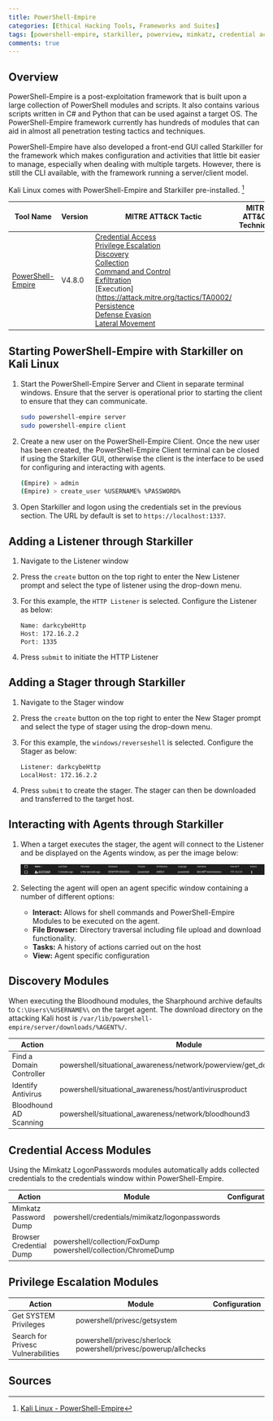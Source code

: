 ```yaml
---
title: PowerShell-Empire
categories: [Ethical Hacking Tools, Frameworks and Suites]
tags: [powershell-empire, starkiller, powerview, mimkatz, credential access (TA0006), privilege escalation (TA0004), discovery (TA0007), collection (TA0009)]
comments: true
---
```


## Overview

PowerShell-Empire is a post-exploitation framework that is built upon a large collection of PowerShell modules and scripts. It also contains various scripts written in C# and Python that can be used against a target OS. The PowerShell-Empire framework currently has hundreds of modules that can aid in almost all penetration testing tactics and techniques.

PowerShell-Empire have also developed a front-end GUI called Starkiller for the framework which makes configuration and activities that little bit easier to manage, especially when dealing with multiple targets. However, there is still the CLI available, with the framework running a server/client model.

Kali Linux comes with PowerShell-Empire and Starkiller pre-installed. [^1]

| Tool Name | Version | MITRE ATT&CK Tactic | MITRE ATT&CK Technique |
| --------- | ------- | ------------------- | ---------------------- |
| [PowerShell-Empire](https://github.com/BC-SECURITY/Empire) | V4.8.0 | [Credential Access](https://attack.mitre.org/tactics/TA0006/) <br> [Privilege Escalation](https://attack.mitre.org/tactics/TA0004/) <br> [Discovery](https://attack.mitre.org/tactics/TA0007/) <br> [Collection](https://attack.mitre.org/tactics/TA0009/) <br> [Command and Control](https://attack.mitre.org/tactics/TA0011/) <br> [Exfiltration](https://attack.mitre.org/tactics/TA0010/) <br> [Execution](https://attack.mitre.org/tactics/TA0002/ <br> [Persistence](https://attack.mitre.org/tactics/TA0003/) <br> [Defense Evasion](https://attack.mitre.org/tactics/TA0005/) <br> [Lateral Movement](https://attack.mitre.org/tactics/TA0008/)| |

## Starting PowerShell-Empire with Starkiller on Kali Linux

1. Start the PowerShell-Empire Server and Client in separate terminal windows. Ensure that the server is operational prior to starting the client to ensure that they can communicate.

    ```bash
    sudo powershell-empire server
    sudo powershell-empire client
    ```

2. Create a new user on the PowerShell-Empire Client. Once the new user has been created, the PowerShell-Empire Client terminal can be closed if using the Starkiller GUI, otherwise the client is the interface to be used for configuring and interacting with agents.

    ```bash
    (Empire) > admin
    (Empire) > create_user %USERNAME% %PASSWORD%
    ```

3. Open Starkiller and logon using the credentials set in the previous section. The URL by default is set to `https://localhost:1337`.

## Adding a Listener through Starkiller

1. Navigate to the Listener window
2. Press the `create` button on the top right to enter the New Listener prompt and select the type of listener using the drop-down menu.
3. For this example, the `HTTP Listener` is selected. Configure the Listener as below:

    ```plaintext
    Name: darkcybeHttp
    Host: 172.16.2.2
    Port: 1335
    ```

4. Press `submit` to initiate the HTTP Listener

## Adding a Stager through Starkiller

1. Navigate to the Stager window
2. Press the `create` button on the top right to enter the New Stager prompt and select the type of stager using the drop-down menu.
3. For this example, the `windows/reverseshell` is selected. Configure the Stager as below:

    ```plaintext
    Listener: darkcybeHttp
    LocalHost: 172.16.2.2
    ```

4. Press `submit` to create the stager. The stager can then be downloaded and transferred to the target host.

## Interacting with Agents through Starkiller

1. When a target executes the stager, the agent will connect to the Listener and be displayed on the Agents window, as per the image below:

    ![PowerShell Empire - Agents](/assets/img/posts/ETH/ETH_TOOLS/FRAMEWORKS/PsEmp_Agents.png "PowerShell Empire - Agents")

2. Selecting the agent will open an agent specific window containing a number of different options:

   - **Interact:** Allows for shell commands and PowerShell-Empire Modules to be executed on the agent.
   - **File Browser:** Directory traversal including file upload and download functionality.
   - **Tasks:** A history of actions carried out on the host
   - **View:** Agent specific configuration

## Discovery Modules

When executing the Bloodhound modules, the Sharphound archive defaults to `C:\Users\%USERNAME%\` on the target agent. The download directory on the attacking Kali host is `/var/lib/powershell-empire/server/downloads/%AGENT%/`.

| Action                   | Module                                                                   | Configuration |
| ------------------------ | ------------------------------------------------------------------------ | ------------- |
| Find a Domain Controller | powershell/situational_awareness/network/powerview/get_domain_controller |               |
| Identify Antivirus       | powershell/situational_awareness/host/antivirusproduct                   |               |
| Bloodhound AD Scanning   | powershell/situational_awareness/network/bloodhound3                     |               |

## Credential Access Modules

Using the Mimkatz LogonPasswords modules automatically adds collected credentials to the credentials window within PowerShell-Empire.

| Action                   | Module                                                                   | Configuration |
| ------------------------ | ------------------------------------------------------------------------ | ------------- |
| Mimkatz Password Dump    | powershell/credentials/mimikatz/logonpasswords                           |               |
| Browser Credential Dump  | powershell/collection/FoxDump <br> powershell/collection/ChromeDump      |               |

## Privilege Escalation Modules

| Action                   | Module                                                                   | Configuration |
| ------------------------ | ------------------------------------------------------------------------ | ------------- |
| Get SYSTEM Privileges    | powershell/privesc/getsystem                                             |               |
| Search for Privesc Vulnerabilities | powershell/privesc/sherlock <br> powershell/privesc/powerup/allchecks |        |

## Sources

[^1]: [Kali Linux - PowerShell-Empire](https://www.kali.org/tools/powershell-empire/)
